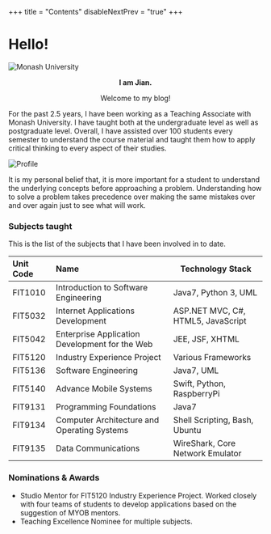 +++
title = "Contents"
disableNextPrev = "true"
+++

# Hello!

![Monash University](/blog/images/monash-university.jpg?width=30pc&featherlight=false&classes=border,shadow)


<p align="center"><strong>I am Jian.</strong></p> 
<p align="center">Welcome to my blog!</p>

For the past 2.5 years, I have been working as a Teaching Associate with Monash University. I have taught both at the undergraduate level as well as postgraduate level. Overall, I have assisted over 100 students every semester to understand the course material and taught them how to apply critical thinking to every aspect of their studies.

![Profile](/blog/images/profile.jpg?width=15rem&featherlight=false&classes=border,shadow)


It is my personal belief that, it is more important for a student to understand the underlying concepts before approaching a problem. Understanding how to solve a problem takes precedence over making the same mistakes over and over again just to see what will work.

### Subjects taught

This is the list of the subjects that I have been involved in to date.


| Unit Code   | Name          | Technology Stack |
|:------------|:-------------| ----------------|
| FIT1010      | Introduction to Software Engineering | Java7, Python 3, UML |
| FIT5032      | Internet Applications Development | ASP.NET MVC, C#, HTML5, JavaScript |
| FIT5042      | Enterprise Application Development for the Web | JEE, JSF, XHTML |
| FIT5120      | Industry Experience Project | Various Frameworks |
| FIT5136      | Software Engineering | Java7, UML |
| FIT5140      | Advance Mobile Systems | Swift, Python, RaspberryPi 
| FIT9131      | Programming Foundations | Java7 |
| FIT9134      | Computer Architecture and Operating Systems | Shell Scripting, Bash, Ubuntu |
| FIT9135      | Data Communications | WireShark, Core Network Emulator | 



### Nominations & Awards

- Studio Mentor for FIT5120 Industry Experience Project. Worked closely with four teams of students to develop applications based on the suggestion of MYOB mentors.
- Teaching Excellence Nominee for multiple subjects. 